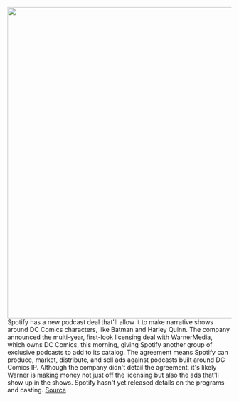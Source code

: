 <img src='https://cdn.vox-cdn.com/thumbor/b8v8mGQeG4fegk33NlWYfeD2J8k=/0x0:1400x1400/1200x800/filters:focal(588x588:812x812)/cdn.vox-cdn.com/uploads/chorus_image/image/66951078/DC_on_Spotify.0.jpg' width='700px' /><br/>
Spotify has a new podcast deal that'll allow it to make narrative shows around DC Comics characters, like Batman and Harley Quinn. The company announced the multi-year, first-look licensing deal with WarnerMedia, which owns DC Comics, this morning, giving Spotify another group of exclusive podcasts to add to its catalog. The agreement means Spotify can produce, market, distribute, and sell ads against podcasts built around DC Comics IP. Although the company didn't detail the agreement, it's likely Warner is making money not just off the licensing but also the ads that'll show up in the shows. Spotify hasn't yet released details on the programs and casting.
<a href='https://www.theverge.com/21294489/spotify-dc-comics-podcast-exclusive-deal'> Source <a/>